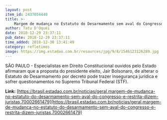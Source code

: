 ```yaml
---
layout: post
item_id: 2437054440
title: >-
    Margem de mudança no Estatuto do Desarmamento sem aval do Congresso é restrita, dizem juristas
author: Tatu D'Oquei
date: 2018-12-29 23:37:11
pub_date: 2018-12-29 23:37:11
time_added: 2018-12-30 13:41:49
category: refletimos
image: https://img.estadao.com.br/resources/jpg/9/8/1546123126289.jpg
---
```


SÃO PAULO - Especialistas em Direito Constitucional ouvidos pelo Estado afirmaram que a proposta do presidente eleito, Jair Bolsonaro, de alterar o Estatuto do Desarmamento por decreto pode trazer insegurança jurídica e sofrer questionamentos no Supremo Tribunal Federal (STF).

**Link:** [https://brasil.estadao.com.br/noticias/geral,margem-de-mudanca-no-estatuto-do-desarmamento-sem-aval-do-congresso-e-restrita-dizem-juristas,70002661479](https://brasil.estadao.com.br/noticias/geral,margem-de-mudanca-no-estatuto-do-desarmamento-sem-aval-do-congresso-e-restrita-dizem-juristas,70002661479)

